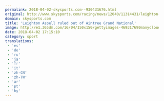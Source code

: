```yaml
---
permalink: 2018-04-02-skysports.com--930431676.html
original: http://www.skysports.com/racing/news/12040/11314431/leighton-aspell-ruled-out-of-aintree-grand-national
domain: skysports.com
title: 'Leighton Aspell ruled out of Aintree Grand National'
image: http://e1.365dm.com/16/04/150x150/gettyimages-469317690manyclouds-1-2048x1536_3444800.jpg
date: 2018-04-02 17:15:10
category: sport
translations: 
 - 'es'
 - 'de'
 - 'ru'
 - 'ja'
 - 'fr'
 - 'it'
 - 'zh-CN'
 - 'zh-TW'
 - 'ar'
 - 'pt'
 - 'hy'
---
```


